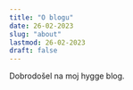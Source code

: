 ```yaml
---
title: "O blogu"
date: 26-02-2023
slug: "about"
lastmod: 26-02-2023
draft: false
---
```


Dobrodošel na moj hygge blog.


